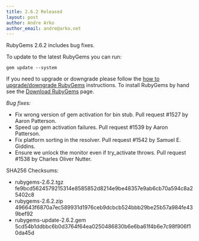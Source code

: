 ```yaml
---
title: 2.6.2 Released
layout: post
author: Andre Arko
author_email: andre@arko.net
---
```


RubyGems 2.6.2 includes bug fixes.

To update to the latest RubyGems you can run:

    gem update --system

If you need to upgrade or downgrade please follow the [how to upgrade/downgrade
RubyGems][upgrading] instructions.  To install RubyGems by hand see the
[Download RubyGems][download] page.

_Bug fixes:_

* Fix wrong version of gem activation for bin stub. Pull request #1527 by Aaron Patterson.
* Speed up gem activation failures. Pull request #1539 by Aaron Patterson.
* Fix platform sorting in the resolver. Pull request #1542 by Samuel E. Giddins.
* Ensure we unlock the monitor even if try_activate throws. Pull request #1538 by Charles Oliver Nutter.


SHA256 Checksums:

* rubygems-2.6.2.tgz  
  fe9bcd5624579215314e8585852d8214e9be48357e9ab6cb70a594c8a25402c8
* rubygems-2.6.2.zip  
  496643f6870a7ec589931d1976ceb9dcbcb524bbb29be25b57a984fe439bef92
* rubygems-update-2.6.2.gem  
  5cd54b1ddbbc6b0d3764f64ea0250486830b6e6ba61f4b6e7c98f906f10da45d


[download]: http://rubygems.org/pages/download
[upgrading]: http://docs.seattlerb.org/rubygems/UPGRADING_rdoc.html

